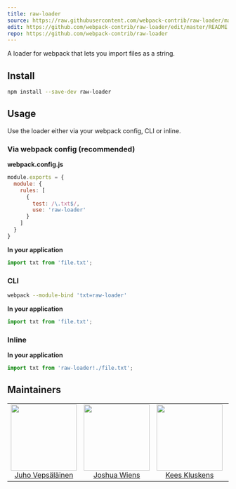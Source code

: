 ```yaml
---
title: raw-loader
source: https://raw.githubusercontent.com/webpack-contrib/raw-loader/master/README.md
edit: https://github.com/webpack-contrib/raw-loader/edit/master/README.md
repo: https://github.com/webpack-contrib/raw-loader
---
```


  <p>A loader for webpack that lets you import files as a string.</p>
</div>

## Install

```bash
npm install --save-dev raw-loader
```

## Usage

Use the loader either via your webpack config, CLI or inline.

### Via webpack config (recommended)

**webpack.config.js**
```js
module.exports = {
  module: {
    rules: [
      {
        test: /\.txt$/,
        use: 'raw-loader'
      }
    ]
  }
}
```

**In your application**
```js
import txt from 'file.txt';
```

### CLI

```bash
webpack --module-bind 'txt=raw-loader'
```

**In your application**
```js
import txt from 'file.txt';
```

### Inline

**In your application**
```js
import txt from 'raw-loader!./file.txt';
```

## Maintainers

<table>
  <tbody>
    <tr>
      <td align="center">
        <img width="150" height="150"
        src="https://avatars3.githubusercontent.com/u/166921?v=3&s=150">
        </br>
        <a href="https://github.com/bebraw">Juho Vepsäläinen</a>
      </td>
      <td align="center">
        <img width="150" height="150"
        src="https://avatars2.githubusercontent.com/u/8420490?v=3&s=150">
        </br>
        <a href="https://github.com/d3viant0ne">Joshua Wiens</a>
      </td>
      <td align="center">
        <img width="150" height="150"
        src="https://avatars3.githubusercontent.com/u/533616?v=3&s=150">
        </br>
        <a href="https://github.com/SpaceK33z">Kees Kluskens</a>
      </td>
      <td align="center">
        <img width="150" height="150"
        src="https://avatars3.githubusercontent.com/u/3408176?v=3&s=150">
        </br>
        <a href="https://github.com/TheLarkInn">Sean Larkin</a>
      </td>
    </tr>
  <tbody>
</table>

[npm]: https://img.shields.io/npm/v/raw-loader.svg
[npm-url]: https://npmjs.com/package/raw-loader

[node]: https://img.shields.io/node/v/raw-loader.svg
[node-url]: https://nodejs.org

[deps]: https://david-dm.org/webpack/raw-loader.svg
[deps-url]: https://david-dm.org/webpack/raw-loader

[chat]: https://badges.gitter.im/webpack/webpack.svg
[chat-url]: https://gitter.im/webpack/webpack

